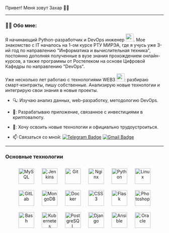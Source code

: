 Привет! Меня зовут Захар 🤟🏾

---

### :man_technologist: Обо мне:

Я начинающий Python-разработчик и DevOps инженер <img src="https://media.giphy.com/media/3oKIPnAiaMCws8nOsE/giphy.gif" width="25px">. Мое знакомство с IT началось на 1-ом курсе РТУ МИРЭА, где я учусь уже 3-ий год по направлению "Информатика и вычислительная техника", постоянно дополняя полученные в вузе знания прохождением онлайн-курсов, а также программы от Ростелеком на основе Цифровой Кафедры по направлению "DevOps".

Уже несколько лет работаю с технологиями WEB3 <img src="https://media.giphy.com/media/v0u7eU0nSmOJ0hGf6n/giphy.gif" width="25px">: разбираю смарт-контракты, пишу собственные. Анализирую новые технологии и интегрирую свои знания в новые проекты.

- 🔍: Изучаю анализ данных, web-разработку, методологию DevOps. 

- 🚀: Разрабатываю приложение, связанное с инвестициями в криптовалюту.

- 👜: Хочу освоить новые технологии и официально трудоустроиться.

- :mailbox: Связаться со мной: [![Telegram Badge](https://img.shields.io/badge/-Dvurechensky_Zakhar-blue?style=flat&logo=Telegram&logoColor=white)](https://t.me/zakhardenn) [![Gmail Badge](https://img.shields.io/badge/-Gmail-red?style=flat&logo=Gmail&logoColor=white)](mailto:zakhardenn@gmail.com)

---
### Основные технологии  
<div align="center">  
<a href="https://www.mysql.com/" target="_blank"><img style="margin: 10px" src="https://profilinator.rishav.dev/skills-assets/mysql-original-wordmark.svg" alt="MySQL" height="50" /></a>  
<a href="https://www.jenkins.io/" target="_blank"><img style="margin: 10px" src="https://profilinator.rishav.dev/skills-assets/jenkins-icon.svg" alt="Jenkins" height="50" /></a>  
<a href="https://github.com/" target="_blank"><img style="margin: 10px" src="https://profilinator.rishav.dev/skills-assets/git-scm-icon.svg" alt="Git" height="50" /></a>  
<a href="https://www.nginx.com/" target="_blank"><img style="margin: 10px" src="https://profilinator.rishav.dev/skills-assets/nginx-original.svg" alt="Nginx" height="50" /></a>  
<a href="https://www.python.org/" target="_blank"><img style="margin: 10px" src="https://profilinator.rishav.dev/skills-assets/python-original.svg" alt="Python" height="50" /></a>  
<a href="https://www.linux.org/" target="_blank"><img style="margin: 10px" src="https://profilinator.rishav.dev/skills-assets/linux-original.svg" alt="Linux" height="50" /></a>  
<a href="https://about.gitlab.com/" target="_blank"><img style="margin: 10px" src="https://profilinator.rishav.dev/skills-assets/gitlab.svg" alt="GitLab" height="50" /></a>  
<a href="https://www.mongodb.com/" target="_blank"><img style="margin: 10px" src="https://profilinator.rishav.dev/skills-assets/mongodb-original-wordmark.svg" alt="MongoDB" height="50" /></a>  
<a href="https://www.docker.com/" target="_blank"><img style="margin: 10px" src="https://profilinator.rishav.dev/skills-assets/docker-original-wordmark.svg" alt="Docker" height="50" /></a>  
<a href="https://www.w3schools.com/css/" target="_blank"><img style="margin: 10px" src="https://profilinator.rishav.dev/skills-assets/css3-original-wordmark.svg" alt="CSS3" height="50" /></a>  
<a href="https://flask.palletsprojects.com/" target="_blank"><img style="margin: 10px" src="https://profilinator.rishav.dev/skills-assets/flask.png" alt="Flask" height="50" /></a>  
<a href="https://www.adobe.com/in/products/photoshop.html" target="_blank"><img style="margin: 10px" src="https://profilinator.rishav.dev/skills-assets/photoshop-plain.svg" alt="Photoshop" height="50" /></a>  
<a href="https://www.gnu.org/software/bash/" target="_blank"><img style="margin: 10px" src="https://profilinator.rishav.dev/skills-assets/gnu_bash-icon.svg" alt="Bash" height="50" /></a>  
<a href="https://kubernetes.io/" target="_blank"><img style="margin: 10px" src="https://profilinator.rishav.dev/skills-assets/kubernetes-icon.svg" alt="Kubernetes" height="50" /></a>  
<a href="https://www.postgresql.org/" target="_blank"><img style="margin: 10px" src="https://profilinator.rishav.dev/skills-assets/postgresql-original-wordmark.svg" alt="PostgreSQL" height="50" /></a>  
<a href="https://www.djangoproject.com/" target="_blank"><img style="margin: 10px" src="https://profilinator.rishav.dev/skills-assets/django-original.svg" alt="Django" height="50" /></a>  
<a href="https://www.ansible.com/" target="_blank"><img style="margin: 10px" src="https://profilinator.rishav.dev/skills-assets/ansible.png" alt="Ansible" height="50" /></a>  
<a href="https://www.oracle.com/in/index.html" target="_blank"><img style="margin: 10px" src="https://profilinator.rishav.dev/skills-assets/oracle-original.svg" alt="Oracle" height="50" /></a>  
</div>

</td><td valign="top" width="33%">



</td><td valign="top" width="33%">



</td></tr></table>  


